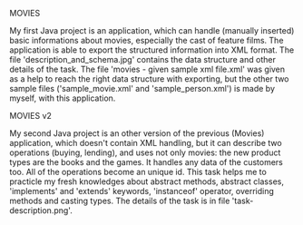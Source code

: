 
MOVIES

My first Java project is an application, which can handle (manually inserted) basic informations about movies, especially the cast of feature films. The application is able to export the structured information into XML format. The file 'description_and_schema.jpg' contains the data structure and other details of the task. The file 'movies - given sample xml file.xml' was given as a help to reach the right data structure with exporting, but the other two sample files ('sample_movie.xml' and 'sample_person.xml') is made by myself, with this application.

MOVIES v2

My second Java project is an other version of the previous (Movies) application, which doesn't contain XML handling, but it can describe two operations (buying, lending), and uses not only movies: the new product types are the books and the games. It handles any data of the customers too. All of the operations become an unique id. This task helps me to practicle my fresh knowledges about abstract methods, abstract classes, 'implements' and 'extends' keywords, 'instanceof' operator, overriding methods and casting types. The details of the task is in file 'task-description.png'.
